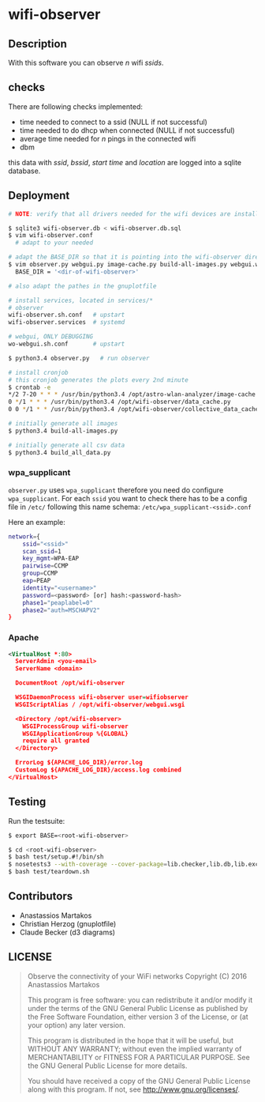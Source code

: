 wifi-observer
=============
Description
-----------
With this software you can observe *n* wifi *ssids*.

checks
------
There are following checks implemented:
  - time needed to connect to a ssid (NULL if not successful)
  - time needed to do dhcp when connected (NULL if not successful)
  - average time needed for *n* pings in the connected wifi
  - dbm

this data with *ssid*, *bssid*, *start time* and *location* are logged into a sqlite database.

Deployment
----------
```sh
# NOTE: verify that all drivers needed for the wifi devices are installed and loaded

$ sqlite3 wifi-observer.db < wifi-observer.db.sql
$ vim wifi-observer.conf
  # adapt to your needed

# adapt the BASE_DIR so that it is pointing into the wifi-observer directory
$ vim observer.py webgui.py image-cache.py build-all-images.py webgui.wsgi
  BASE_DIR = '<dir-of-wifi-observer>'

# also adapt the pathes in the gnuplotfile

# install services, located in services/*
# observer
wifi-observer.sh.conf   # upstart
wifi-observer.services  # systemd

# webgui, ONLY DEBUGGING
wo-webgui.sh.conf       # upstart

$ python3.4 observer.py   # run observer

# install cronjob
# this cronjob generates the plots every 2nd minute
$ crontab -e
*/2 7-20 * * * /usr/bin/python3.4 /opt/astro-wlan-analyzer/image-cache.py
0 */1 * * * /usr/bin/python3.4 /opt/wifi-observer/data_cache.py
0 0 */1 * * /usr/bin/python3.4 /opt/wifi-observer/collective_data_cache.py

# initially generate all images
$ python3.4 build-all-images.py

# initially generate all csv data
$ python3.4 build_all_data.py
```

### wpa_supplicant
`observer.py` uses `wpa_supplicant` therefore you need do configure `wpa_supplicant`. For each `ssid` you want to check there has to be a config file in `/etc/` following this name schema: `/etc/wpa_supplicant-<ssid>.conf`

Here an example:

```sh
network={
	ssid="<ssid>"
	scan_ssid=1
	key_mgmt=WPA-EAP
	pairwise=CCMP
	group=CCMP
	eap=PEAP
	identity="<username>"
	password=<password> [or] hash:<password-hash>
	phase1="peaplabel=0"
	phase2="auth=MSCHAPV2"
}
```

### Apache
```xml
<VirtualHost *:80>
  ServerAdmin <you-email>
  ServerName <domain>

  DocumentRoot /opt/wifi-observer

  WSGIDaemonProcess wifi-observer user=wifiobserver
  WSGIScriptAlias / /opt/wifi-observer/webgui.wsgi

  <Directory /opt/wifi-observer>
    WSGIProcessGroup wifi-observer
    WSGIApplicationGroup %{GLOBAL}
    require all granted
  </Directory>

  ErrorLog ${APACHE_LOG_DIR}/error.log
  CustomLog ${APACHE_LOG_DIR}/access.log combined
</VirtualHost>
```

Testing
-------
Run the testsuite:
```sh
$ export BASE=<root-wifi-observer>

$ cd <root-wifi-observer>
$ bash test/setup.#!/bin/sh
$ nosetests3 --with-coverage --cover-package=lib.checker,lib.db,lib.exceptions,lib.shell,lib.utils
$ bash test/teardown.sh
```

Contributors
------------
  - Anastassios Martakos
  - Christian Herzog (gnuplotfile)
  - Claude Becker (d3 diagrams)

LICENSE
-------
> Observe the connectivity of your WiFi networks
>     Copyright (C) 2016 Anastassios Martakos
>
> This program is free software: you can redistribute it and/or modify
> it under the terms of the GNU General Public License as published by
> the Free Software Foundation, either version 3 of the License, or
> (at your option) any later version.
>
> This program is distributed in the hope that it will be useful,
> but WITHOUT ANY WARRANTY; without even the implied warranty of
> MERCHANTABILITY or FITNESS FOR A PARTICULAR PURPOSE.  See the
> GNU General Public License for more details.
>
> You should have received a copy of the GNU General Public License
> along with this program.  If not, see <http://www.gnu.org/licenses/>.
